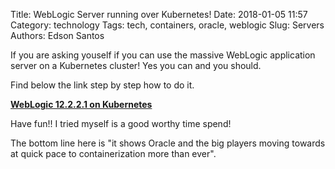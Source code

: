 Title: WebLogic Server running over Kubernetes!
Date: 2018-01-05 11:57
Category: technology
Tags: tech, containers, oracle, weblogic
Slug: Servers
Authors: Edson Santos


If you are asking youself if you can use the massive WebLogic application server on a Kubernetes cluster! Yes you can and you should.

Find below the link step by step how to do it.

**<a href="https://blogs.oracle.com/weblogicserver/weblogic-on-kubernetes%2c-try-it" target="_blank">WebLogic 12.2.2.1 on Kubernetes</a>**

Have fun!! I tried myself is a good worthy time spend! 

The bottom line here is "it shows Oracle and the big players moving towards at quick pace to containerization more than ever".
